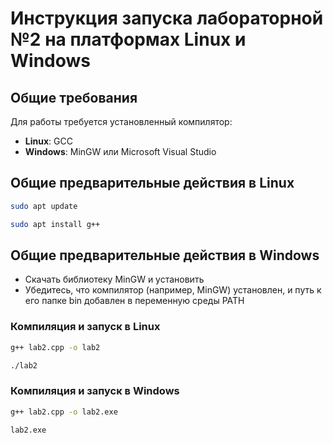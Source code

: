 # Инструкция запуска лабораторной №2 на платформах Linux и Windows

## Общие требования
Для работы требуется установленный компилятор:
- **Linux**: GCC
- **Windows**: MinGW или Microsoft Visual Studio

## Общие предварительные действия в Linux
```bash
sudo apt update

sudo apt install g++
```

## Общие предварительные действия в Windows
- Скачать библиотеку MinGW и установить
- Убедитесь, что компилятор (например, MinGW) установлен, и путь к его папке bin добавлен в переменную среды PATH

### Компиляция и запуск в Linux
```bash
g++ lab2.cpp -o lab2

./lab2
```

### Компиляция и запуск в Windows
```bash
g++ lab2.cpp -o lab2.exe

lab2.exe
```